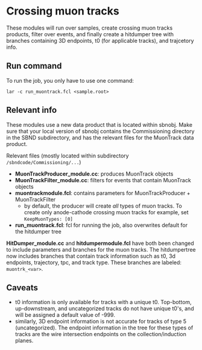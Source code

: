 # Crossing muon tracks

These modules will run over samples, create crossing muon tracks products, filter over events, and finally create a hitdumper tree with branches containing 3D endpoints, t0 (for applicable tracks), and trajcetory info.

## Run command

To run the job, you only have to use one command:

`lar -c run_muontrack.fcl <sample.root>`

## Relevant info

These modules use a new data product that is located within sbnobj. Make sure that your local version of sbnobj contains the Commissioning directory in the SBND subdirectory, and has the relevant files for the MuonTrack data product.

Relevant files (mostly located within subdirectory `/sbndcode/Commissioning/...`)

- **MuonTrackProducer_module.cc**: produces MuonTrack objects
- **MuonTrackFilter_module.cc**: filters for events that contain MuonTrack objects
- **muontrackmodule.fcl**: contains parameters for MuonTrackProducer + MuonTrackFilter
  - by default, the producer will create *all* types of muon tracks. To create only anode-cathode crossing muon tracks for example, set `KeepMuonTypes: [0]`
- **run_muontrack.fcl**: fcl for running the job, also overwrites default for the hitdumper tree

**HitDumper_module.cc** and **hitdumpermodule.fcl** have both been changed to include parameters and branches for the muon tracks. The hitdumpertree now includes branches that contain track information such as t0, 3d endpoints, trajectory, tpc, and track type. These branches are labeled: `muontrk_<var>`.

## Caveats

- t0 information is only available for tracks with a unique t0. Top-bottom,  up-downstream, and uncategorized tracks do not have unique t0's, and will be assigned a default value of -999.
- similarly, 3D endpoint information is not accurate for tracks of type 5 (uncategorized). The endpoint information in the tree for these types of tracks are the wire intersection endpoints on the collection/induction planes.
